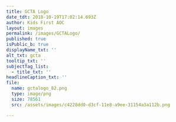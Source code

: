 ```yaml
---
title: GCTA Logo
date_tdt: 2018-10-19T17:02:14.693Z
author: Kids First AOC
layout: images
permalink: /images/GCTALogo/
published: true
isPublic_b: true
displayName_txt: ''
alt_txt: gcta
tooltip_txt: ''
subjectTag_list:
  - title_txt: ''
headlineCaption_txt: ''
file:
  name: gctalogo_82.png
  type: image/png
  size: 78561
  src: /assets/images/c4228dd0-d3cf-11e8-a9ee-31154a3a112b.png

---
```


